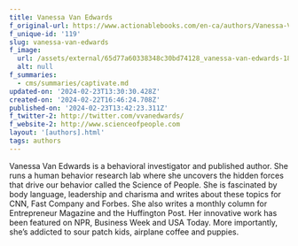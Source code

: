 ```yaml
---
title: Vanessa Van Edwards
f_original-url: https://www.actionablebooks.com/en-ca/authors/Vanessa-Van-Edwards/
f_unique-id: '119'
slug: vanessa-van-edwards
f_image:
  url: /assets/external/65d77a60338348c30bd74128_vanessa-van-edwards-180x220.jpeg
  alt: null
f_summaries:
  - cms/summaries/captivate.md
updated-on: '2024-02-23T13:30:30.428Z'
created-on: '2024-02-22T16:46:24.708Z'
published-on: '2024-02-23T13:42:23.311Z'
f_twitter-2: http://twitter.com/vvanedwards/
f_website-2: http://www.scienceofpeople.com
layout: '[authors].html'
tags: authors
---
```


Vanessa Van Edwards is a behavioral investigator and published author. She runs a human behavior research lab where she uncovers the hidden forces that drive our behavior called the Science of People. She is fascinated by body language, leadership and charisma and writes about these topics for CNN, Fast Company and Forbes. She also writes a monthly column for Entrepreneur Magazine and the Huffington Post. Her innovative work has been featured on NPR, Business Week and USA Today. More importantly, she’s addicted to sour patch kids, airplane coffee and puppies.
